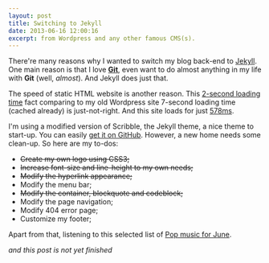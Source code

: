 ```yaml
---
layout: post
title: Switching to Jekyll
date: 2013-06-16 12:00:16
excerpt: from Wordpress and any other famous CMS(s).
---
```


There're many reasons why I wanted to switch my blog back-end to [Jekyll](http://Jekyllrb.com). One main reason is that I love [**Git**](http://git-scm.com), even want to do almost anything in my life with **Git** (well, *almost*). And Jekyll does just that.

The speed of static HTML website is another reason. This [2-second loading time](http://blog.kissmetric.com/loading-time/) fact comparing to my old Wordpress site 7-second loading time (cached already) is just-not-right. And this site loads for just [578ms](http://tools.pingdom.com/fpt/#!/jHE3s/http://tklarryonline.github.io).

I'm using a modified version of Scribble, the Jekyll theme, a nice theme to start-up. You can easily [get it on GitHub](http://github.com/muan/scribble). However, a new home needs some clean-up. So here are my to-dos:

* <s>Create my own logo using CSS3;</s>
* <s>Increase font-size and line-height to my own needs;</s>
* <s>Modify the hyperlink appearance;</s>
* Modify the menu bar;
* <s>Modify the container, blockquote and codeblock;</s>
* Modify the page navigation;
* Modify 404 error page;
* Customize my footer;

Apart from that, listening to this selected list of [Pop music for June](http://mp3.zing.vn/album/Nhac-Hot-US-UK-Thang-06-2013-Various-Artists/ZWZAB7EW.html).

*and this post is not yet finished*
